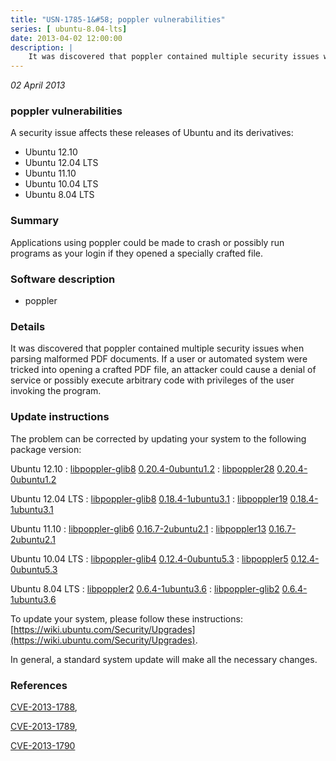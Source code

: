 ```yaml
---
title: "USN-1785-1&#58; poppler vulnerabilities"
series: [ ubuntu-8.04-lts]
date: 2013-04-02 12:00:00
description: |
    It was discovered that poppler contained multiple security issues when parsing malformed PDF documents. If a user or automated system were tricked into opening a crafted PDF file, an attacker could cause a denial of service or possibly execute arbitrary code with privileges of the user invoking the program. 
--- 
```

 
 

*02 April 2013*

### poppler vulnerabilities

A security issue affects these releases of Ubuntu and its derivatives:

* Ubuntu 12.10
* Ubuntu 12.04 LTS
* Ubuntu 11.10
* Ubuntu 10.04 LTS
* Ubuntu 8.04 LTS

### Summary

Applications using poppler could be made to crash or possibly run programs as your login if they opened a specially crafted file.

### Software description

* poppler 

### Details

It was discovered that poppler contained multiple security issues when parsing malformed PDF documents. If a user or automated system were tricked into opening a crafted PDF file, an attacker could cause a denial of service or possibly execute arbitrary code with privileges of the user invoking the program. 

### Update instructions

The problem can be corrected by updating your system to the following package version:

Ubuntu 12.10
 : [libpoppler-glib8](https://launchpad.net/ubuntu/+source/poppler) <span> [0.20.4-0ubuntu1.2](https://launchpad.net/ubuntu/+source/poppler/0.20.4-0ubuntu1.2) </span> 
 : [libpoppler28](https://launchpad.net/ubuntu/+source/poppler) <span> [0.20.4-0ubuntu1.2](https://launchpad.net/ubuntu/+source/poppler/0.20.4-0ubuntu1.2) </span> 

Ubuntu 12.04 LTS
 : [libpoppler-glib8](https://launchpad.net/ubuntu/+source/poppler) <span> [0.18.4-1ubuntu3.1](https://launchpad.net/ubuntu/+source/poppler/0.18.4-1ubuntu3.1) </span> 
 : [libpoppler19](https://launchpad.net/ubuntu/+source/poppler) <span> [0.18.4-1ubuntu3.1](https://launchpad.net/ubuntu/+source/poppler/0.18.4-1ubuntu3.1) </span> 

Ubuntu 11.10
 : [libpoppler-glib6](https://launchpad.net/ubuntu/+source/poppler) <span> [0.16.7-2ubuntu2.1](https://launchpad.net/ubuntu/+source/poppler/0.16.7-2ubuntu2.1) </span> 
 : [libpoppler13](https://launchpad.net/ubuntu/+source/poppler) <span> [0.16.7-2ubuntu2.1](https://launchpad.net/ubuntu/+source/poppler/0.16.7-2ubuntu2.1) </span> 

Ubuntu 10.04 LTS
 : [libpoppler-glib4](https://launchpad.net/ubuntu/+source/poppler) <span> [0.12.4-0ubuntu5.3](https://launchpad.net/ubuntu/+source/poppler/0.12.4-0ubuntu5.3) </span> 
 : [libpoppler5](https://launchpad.net/ubuntu/+source/poppler) <span> [0.12.4-0ubuntu5.3](https://launchpad.net/ubuntu/+source/poppler/0.12.4-0ubuntu5.3) </span> 

Ubuntu 8.04 LTS
 : [libpoppler2](https://launchpad.net/ubuntu/+source/poppler) <span> [0.6.4-1ubuntu3.6](https://launchpad.net/ubuntu/+source/poppler/0.6.4-1ubuntu3.6) </span> 
 : [libpoppler-glib2](https://launchpad.net/ubuntu/+source/poppler) <span> [0.6.4-1ubuntu3.6](https://launchpad.net/ubuntu/+source/poppler/0.6.4-1ubuntu3.6) </span> 

To update your system, please follow these instructions: [https://wiki.ubuntu.com/Security/Upgrades](https://wiki.ubuntu.com/Security/Upgrades).

In general, a standard system update will make all the necessary changes. 

### References

 
 [CVE-2013-1788](http://people.ubuntu.com/~ubuntu-security/cve/CVE-2013-1788), 

 [CVE-2013-1789](http://people.ubuntu.com/~ubuntu-security/cve/CVE-2013-1789), 

 [CVE-2013-1790](http://people.ubuntu.com/~ubuntu-security/cve/CVE-2013-1790)
 

